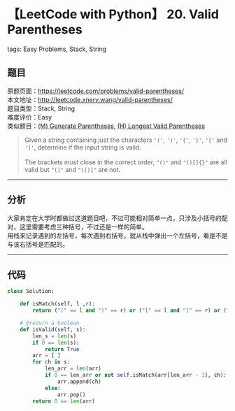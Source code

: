 # 【LeetCode with Python】 20. Valid Parentheses
tags: Easy Problems, Stack, String

## 题目
原题页面：<https://leetcode.com/problems/valid-parentheses/><br/>
本文地址：<http://leetcode.xnerv.wang/valid-parentheses/><br/>
题目类型：Stack, String<br/>
难度评价：Easy<br/>
类似题目：[(M) Generate Parentheses](/generate-parentheses/), [(H) Longest Valid Parentheses](/longest-valid-parentheses/)<br/>

> Given a string containing just the characters `'('`, `')'`, `'{'`, `'}'`, `'['` and `']'`, determine if the input string is valid.<br/>
><br/>
> The brackets must close in the correct order, `"()"` and `"()[]{}"` are all valid but `"(]"` and `"([)]"` are not.<br/>

<!-- more -->

---
## 分析
大家肯定在大学时都做过这道题目吧，不过可能相对简单一点，只涉及小括号的配对，这里需要考虑三种括号，不过还是一样的简单。<br/>
用栈来记录遇到的左括号，每次遇到右括号，就从栈中弹出一个左括号，看是不是与该右括号是匹配的。<br/>

---
## 代码
``` python
class Solution:

    def isMatch(self, l ,r):
        return ("(" == l and ")" == r) or ("[" == l and "]" == r) or ("{" == l and "}" == r)

    # @return a boolean
    def isValid(self, s):
        len_s = len(s)
        if 0 == len(s):
            return True
        arr = [ ]
        for ch in s:
            len_arr = len(arr)
            if 0 == len_arr or not self.isMatch(arr[len_arr - 1], ch):
                arr.append(ch)
            else:
                arr.pop()
        return 0 == len(arr)
```
